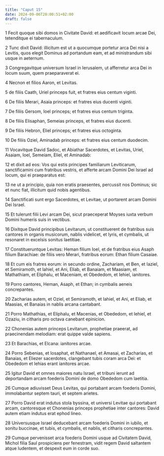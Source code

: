 ```yaml
---
title: "Caput 15"
date: 2024-09-06T20:00:51+02:00
draft: false
---
```



1 Fecit quoque sibi domos in Civitate David: et aedificavit locum arcae Dei, tetenditque ei tabernaculum.

2 Tunc dixit David: illicitum est ut a quocumque portetur arca Dei nisi a Levitis, quos elegit Dominus ad portandum eam, et ad ministrandum sibi usque in aeternum.

3 Congregavitque universum Israel in Ierusalem, ut afferretur arca Dei in locum suum, quem praeparaverat ei.

4 Necnon et filios Aaron, et Levitas.

5 de filiis Caath, Uriel princeps fuit, et fratres eius centum viginti.

6 De filiis Merari, Asaia princeps: et fratres eius ducenti viginti.

7 De filiis Gersom, Ioel princeps; et fratres eius centum triginta.

8 De filiis Elisaphan, Semeias princeps, et fratres eius ducenti.

9 De filiis Hebron, Eliel princeps; et fratres eius octoginta.

10 De filiis Oziel, Aminadab princeps: et fratres eius centum duodecim.

11 Vocavitque David Sadoc, et Abiathar Sacerdotes, et Levitas, Uriel, Asaiam, Ioel, Semeiam, Eliel, et Aminadab:

12 et dixit ad eos: Vos qui estis principes familiarum Leviticarum, sanctificamini cum fratribus vestris, et afferte arcam Domini Dei Israel ad locum, qui ei praeparatus est:

13 ne ut a principio, quia non eratis praesentes, percussit nos Dominus; sic et nunc fiat, illicitum quid nobis agentibus.

14 Sanctificati sunt ergo Sacerdotes, et Levitae, ut portarent arcam Domini Dei Israel.

15 Et tulerunt filii Levi arcam Dei, sicut praeceperat Moyses iuxta verbum Domini humeris suis in vectibus.

16 Dixitque David principibus Levitarum, ut constituerent de fratribus suis cantores in organis musicorum, nablis videlicet, et lyris, et cymbalis, ut resonaret in excelsis sonitus laetitiae.

17 Constitueruntque Levitas: Heman filium Ioel, et de fratribus eius Asaph filium Barachiae: de filiis vero Merari, fratribus eorum: Ethan filium Casaiae.

18 Et cum eis fratres eorum: in secundo ordine, Zachariam, et Ben, et Iaziel, et Semiramoth, et Iahiel, et Ani, Eliab, et Banaiam, et Maasiam, et Mathathiam, et Eliphalu, et Maceniam, et Obededom, et Iehiel, ianitores.

19 Porro cantores, Heman, Asaph, et Ethan; in cymbalis aeneis concrepantes.

20 Zacharias autem, et Oziel, et Semiramoth, et Iahiel, et Ani, et Eliab, et Maasias, et Banaias in nablis arcana cantabant.

21 Porro Mathathias, et Eliphalu, et Macenias, et Obededom, et Iehiel, et Ozaziu, in citharis pro octava canebant epinicion.

22 Chonenias autem princeps Levitarum, prophetiae praeerat, ad praecinendam melodiam: erat quippe valde sapiens.

23 Et Barachias, et Elcana: ianitores arcae.

24 Porro Sebenias, et Iosaphat, et Nathanael, et Amasai, et Zacharias, et Banaias, et Eliezer sacerdotes, clangebant tubis coram arca Dei: et Obededom et Iehias erant ianitores arcae.

25 Igitur David et omnes maiores natu Israel, et tribuni ierunt ad deportandam arcam foederis Domini de domo Obededom cum laetitia.

26 Cumque adiuvisset Deus Levitas, qui portabant arcam foederis Domini, immolabantur septem tauri, et septem arietes.

27 Porro David erat indutus stola byssina, et universi Levitae qui portabant arcam, cantoresque et Chonenias princeps prophetiae inter cantores: David autem etiam indutus erat ephod lineo.

28 Universusque Israel deducebant arcam foederis Domini in iubilo, et sonitu buccinae, et tubis, et cymbalis, et nablis, et citharis concrepantes.

29 Cumque pervenisset arca foederis Domini usque ad Civitatem David, Michol filia Saul prospiciens per fenestram, vidit regem David saltantem atque ludentem, et despexit eum in corde suo.

